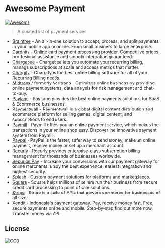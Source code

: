 # Awesome Payment
[![Awesome](https://cdn.rawgit.com/sindresorhus/awesome/d7305f38d29fed78fa85652e3a63e154dd8e8829/media/badge.svg)](https://github.com/sindresorhus/awesome)

> A curated list of payment services

* [Braintree](https://www.braintreepayments.com/) - An all-in-one solution to accept, process, and split payments in your mobile app or online. From small business to large enterprise.
* [Cardnity](https://cardinity.com/) - Online card payment processing provider. Competitive prices, proffesional assistance and smooth integration guaranteed.
* [Chargebee](https://www.chargebee.com) - Chargebee lets you automate your recurring billing, manage subscriptions at scale and access metrics that matter.
* [Chargify](https://www.chargify.com/) - Chargify is the best online billing software for all of your Recurring Billing needs.
* [Midtrans](https://midtrans.com/) / formerly Veritrans - Optimizes online business by providing online payment systems, data analysis for risk management and chat-to-buy.
* [Paylane](http://paylane.com) - PayLane provides the best online payments solutions for SaaS & Ecommerce businesses.
* [Paymentwall](https://www.paymentwall.com) - Paymentwall is a global digital content distribution and ecommerce platform for selling games, digital content, and subscriptions to end users.
* [Paymill](https://www.paymill.com/) - Paymill offers you an online payment service, which makes the transactions in your online shop easy. Discover the innovative payment system from Paymill.
* [Paypal](https://www.paypal.com) - PayPal is the faster, safer way to send money, make an online payment, receive money or set up a merchant account.
* [Recurly](https://recurly.com) - Recurly provides enterprise-class subscription billing management for thousands of businesses worldwide.
* [Securion Pay](https://securionpay.com) - Increase your conversions with our payment gateway for online merchants. Enjoy the best experience, easiest integration and highest security.
* [Splash](https://splashpayments.com/) - Custom payment solutions for platforms and marketplaces.
* [Square](https://squareup.com/) - Square helps millions of sellers run their business from secure credit card processing to point of sale solutions.
* [Stripe](https://stripe.com) - Stripe is a suite of APIs that powers commerce for businesses of all sizes.
* [Xendit](https://www.xendit.co) - Indonesia's payment gateway. Pay, receive money fast. Free, secure payments online and mobile. Step-by-step find out more now. Transfer money via API.


## License

[![CC0](http://i.creativecommons.org/p/zero/1.0/88x31.png)](http://creativecommons.org/publicdomain/zero/1.0/)